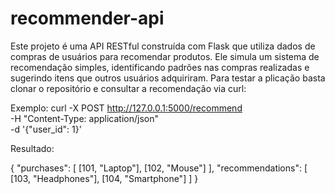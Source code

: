 # recommender-api
Este projeto é uma API RESTful construída com Flask que utiliza dados de compras de usuários para recomendar produtos. Ele simula um sistema de recomendação simples, identificando padrões nas compras realizadas e sugerindo itens que outros usuários adquiriram. 
Para testar  a plicação  basta clonar o  repositório e consultar  a recomendação  via curl:


Exemplo:
curl -X POST http://127.0.0.1:5000/recommend \
-H "Content-Type: application/json" \
-d '{"user_id": 1}'



Resultado:

{
    "purchases": [
        [101, "Laptop"],
        [102, "Mouse"]
    ],
    "recommendations": [
        [103, "Headphones"],
        [104, "Smartphone"]
    ]
}
